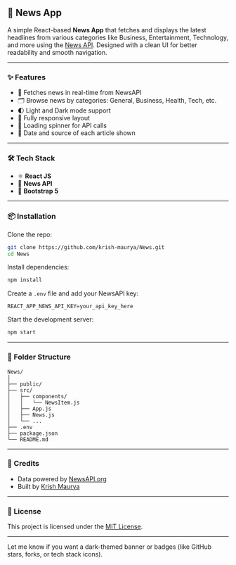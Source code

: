 ## 📰 News App

A simple React-based **News App** that fetches and displays the latest headlines from various categories like Business, Entertainment, Technology, and more using the [News API](https://newsapi.org/). Designed with a clean UI for better readability and smooth navigation.

---

### ✨ Features

* 📡 Fetches news in real-time from NewsAPI
* 🗂️ Browse news by categories: General, Business, Health, Tech, etc.
* 🌓 Light and Dark mode support
* 📱 Fully responsive layout
* 🔄 Loading spinner for API calls
* 📅 Date and source of each article shown

---

### 🛠️ Tech Stack

* ⚛️ **React JS**
* 📰 **News API**
* 💅 **Bootstrap 5**


---

### 📦 Installation

Clone the repo:

```bash
git clone https://github.com/krish-maurya/News.git
cd News
```

Install dependencies:

```bash
npm install
```

Create a `.env` file and add your NewsAPI key:

```env
REACT_APP_NEWS_API_KEY=your_api_key_here
```

Start the development server:

```bash
npm start
```

---

### 📁 Folder Structure

```
News/
│
├── public/
├── src/
│   ├── components/
│   │   └── NewsItem.js
│   ├── App.js
│   ├── News.js
│   └── ...
├── .env
├── package.json
└── README.md
```
---

### 🙌 Credits

* Data powered by [NewsAPI.org](https://newsapi.org/)
* Built by [Krish Maurya](https://github.com/krish-maurya)

---

### 📄 License

This project is licensed under the [MIT License](LICENSE).

---

Let me know if you want a dark-themed banner or badges (like GitHub stars, forks, or tech stack icons).
